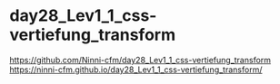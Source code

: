 # day28_Lev1_1_css-vertiefung_transform

https://github.com/Ninni-cfm/day28_Lev1_1_css-vertiefung_transform
https://ninni-cfm.github.io/day28_Lev1_1_css-vertiefung_transform/
